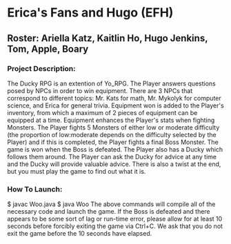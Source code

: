# Erica's Fans and Hugo (EFH)

## Roster: Ariella Katz, Kaitlin Ho, Hugo Jenkins, Tom, Apple, Boary

### Project Description:
The Ducky RPG is an extention of Yo_RPG. The Player answers questions posed by NPCs in order to win equipment. There are 3 NPCs that correspond to different topics: Mr. Kats for math, Mr. Mykolyk for computer science, and Erica for general trivia. Equipment won is added to the Player's inventory, from which a maximum of 2 pieces of equipment can be equipped at a time. Equipment enhances the Player's stats when fighting Monsters. The Player fights 5 Monsters of either low or moderate difficulty (the proportion of low:moderate depends on the difficulty selected by the Player) and if this is completed, the Player fights a final Boss Monster. The game is won when the Boss is defeated. The Player also has a Ducky which follows them around. The Player can ask the Ducky for advice at any time and the Ducky will provide valuable advice. There is also a twist at the end, but you must play the game to find out what it is.

### How To Launch:
$ javac Woo.java
$ java Woo
The above commands will compile all of the necessary code and launch the game. If the Boss is defeated and there appears to be some sort of lag or run-time error, please allow for at least 10 seconds before forcibly exiting the game via Ctrl+C. We ask that you do not exit the game before the 10 seconds have elapsed. 

